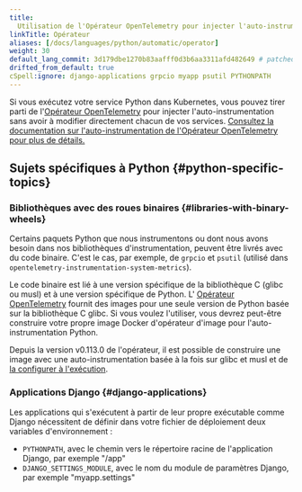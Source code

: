 ```yaml
---
title:
  Utilisation de l'Opérateur OpenTelemetry pour injecter l'auto-instrumentation
linkTitle: Opérateur
aliases: [/docs/languages/python/automatic/operator]
weight: 30
default_lang_commit: 3d179dbe1270b83aafff0d3b6aa3311afd482649 # patched
drifted_from_default: true
cSpell:ignore: django-applications grpcio myapp psutil PYTHONPATH
---
```


Si vous exécutez votre service Python dans Kubernetes, vous pouvez tirer parti
de
l'[Opérateur OpenTelemetry](https://github.com/open-telemetry/opentelemetry-operator)
pour injecter l'auto-instrumentation sans avoir à modifier directement chacun de
vos services.
[Consultez la documentation sur l'auto-instrumentation de l'Opérateur OpenTelemetry pour plus de détails.](/docs/platforms/kubernetes/operator/automatic/)

## Sujets spécifiques à Python {#python-specific-topics}

### Bibliothèques avec des roues binaires {#libraries-with-binary-wheels}

Certains paquets Python que nous instrumentons ou dont nous avons besoin dans
nos bibliothèques d'instrumentation, peuvent être livrés avec du code binaire.
C'est le cas, par exemple, de `grpcio` et `psutil` (utilisé dans
`opentelemetry-instrumentation-system-metrics`).

Le code binaire est lié à une version spécifique de la bibliothèque C (glibc ou
musl) et à une version spécifique de Python. L'
[Opérateur OpenTelemetry](https://github.com/open-telemetry/opentelemetry-operator)
fournit des images pour une seule version de Python basée sur la bibliothèque C
glibc. Si vous voulez l'utiliser, vous devrez peut-être construire votre propre
image Docker d'opérateur d'image pour l'auto-instrumentation Python.

Depuis la version v0.113.0 de l'opérateur, il est possible de construire une
image avec une auto-instrumentation basée à la fois sur glibc et musl et de
[la configurer à l'exécution](/docs/platforms/kubernetes/operator/automatic/#annotations-python-musl).

### Applications Django {#django-applications}

Les applications qui s'exécutent à partir de leur propre exécutable comme Django
nécessitent de définir dans votre fichier de déploiement deux variables
d'environnement :

- `PYTHONPATH`, avec le chemin vers le répertoire racine de l'application
  Django, par exemple "/app"
- `DJANGO_SETTINGS_MODULE`, avec le nom du module de paramètres Django, par
  exemple "myapp.settings"
